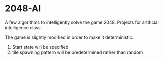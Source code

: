 # 2048-AI
A few algorithms to intelligently solve the game 2048. Projects for artificial intelligence class.

The game is slightly modified in order to make it deterministic.
1. Start state will be specified
2. tile spawning pattern will be predetermined rather than random
